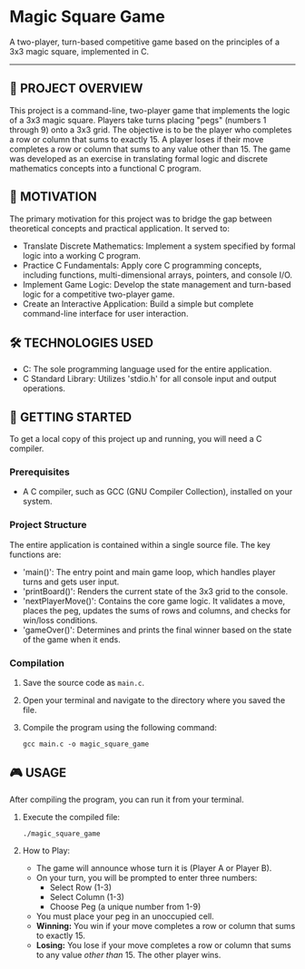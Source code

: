 Magic Square Game
=================
A two-player, turn-based competitive game based on the principles of a 3x3 magic square, implemented in C.

--------------------------------------------------------------------------------

🌟 PROJECT OVERVIEW
------------------

This project is a command-line, two-player game that implements the logic of a 3x3 magic square. Players take turns placing "pegs" (numbers 1 through 9) onto a 3x3 grid. The objective is to be the player who completes a row or column that sums to exactly 15. A player loses if their move completes a row or column that sums to any value other than 15. The game was developed as an exercise in translating formal logic and discrete mathematics concepts into a functional C program.


🎯 MOTIVATION
------------

The primary motivation for this project was to bridge the gap between theoretical concepts and practical application. It served to:

  * Translate Discrete Mathematics: Implement a system specified by formal logic into a working C program.
  * Practice C Fundamentals: Apply core C programming concepts, including functions, multi-dimensional arrays, pointers, and console I/O.
  * Implement Game Logic: Develop the state management and turn-based logic for a competitive two-player game.
  * Create an Interactive Application: Build a simple but complete command-line interface for user interaction.


🛠️ TECHNOLOGIES USED
-------------------

  * C: The sole programming language used for the entire application.
  * C Standard Library: Utilizes 'stdio.h' for all console input and output operations.


🚀 GETTING STARTED
-----------------

To get a local copy of this project up and running, you will need a C compiler.

### Prerequisites

  * A C compiler, such as GCC (GNU Compiler Collection), installed on your system.

### Project Structure

The entire application is contained within a single source file. The key functions are:
  * 'main()': The entry point and main game loop, which handles player turns and gets user input.
  * 'printBoard()': Renders the current state of the 3x3 grid to the console.
  * 'nextPlayerMove()': Contains the core game logic. It validates a move, places the peg, updates the sums of rows and columns, and checks for win/loss conditions.
  * 'gameOver()': Determines and prints the final winner based on the state of the game when it ends.

### Compilation

1.  Save the source code as `main.c`.
2.  Open your terminal and navigate to the directory where you saved the file.
3.  Compile the program using the following command:

        gcc main.c -o magic_square_game


🎮 USAGE
-------

After compiling the program, you can run it from your terminal.

1.  Execute the compiled file:

        ./magic_square_game

2.  How to Play:
    *   The game will announce whose turn it is (Player A or Player B).
    *   On your turn, you will be prompted to enter three numbers:
        *   Select Row (1-3)
        *   Select Column (1-3)
        *   Choose Peg (a unique number from 1-9)
    *   You must place your peg in an unoccupied cell.
    *   **Winning:** You win if your move completes a row or column that sums to exactly 15.
    *   **Losing:** You lose if your move completes a row or column that sums to any value *other than* 15. The other player wins.
